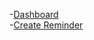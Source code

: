 -[Dashboard](https://peter-ixd-belfast.github.io/Ai-Design-Practice/Reminderapp.html)
<br>-[Create Reminder](https://peter-ixd-belfast.github.io/Ai-Design-Practice/create_reminder.html)
